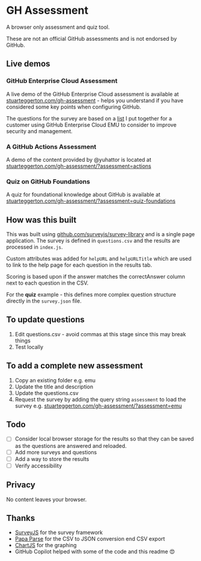 # GH Assessment
A browser only assessment and quiz tool. 

These are not an official GitHub assessments and is not endorsed by GitHub.

## Live demos

### GitHub Enterprise Cloud Assessment
A live demo of the GitHub Enterprise Cloud  assessment is available at [stuarteggerton.com/gh-assessment](https://stuarteggerton.com/gh-assessment)  - helps you understand if you have considered some key points when configuring GitHub.
  
The questions for the survey are based on a [list](https://gist.github.com/gitstua/0bd15c1c6e87e947010906bacc749376) I put together for a customer using GitHub Enterprise Cloud EMU to consider to improve security and management.

### A GitHub Actions Assessment
A demo of the content provided by @yuhattor is located at [stuarteggerton.com/gh-assessment/?assessment=actions](https://stuarteggerton.com/gh-assessment/?assessment=actions)

### Quiz on GitHub Foundations
A quiz for foundational knowledge about GitHub is available at [stuarteggerton.com/gh-assessment/?assessment=quiz-foundations](https://stuarteggerton.com/gh-assessment/?assessment=quiz-foundations)


## How was this built
This was built using [github.com/surveyjs/survey-library](https://github.com/surveyjs/survey-library) and is a single page application.  The survey is defined in `questions.csv` and the results are processed in `index.js`.

Custom attributes was added for `helpURL` and `helpURLTitle` which are used to link to the help page for each question in the results tab.

Scoring is based upon if the answer matches the correctAnswer column next to each question in the CSV.

For the **quiz** example - this defines more complex question structure directly in the `survey.json` file.

## To update questions
1. Edit questions.csv - avoid commas at this stage since this may break things
2. Test locally

## To add a complete new assessment
1. Copy an existing folder e.g. emu
2. Update the title and description
3. Update the questions.csv
4. Request the survey by adding the query string `assessment` to load the survey e.g. [stuarteggerton.com/gh-assessment/?assessment=emu](https://stuarteggerton.com/gh-assessment/?assessment=emu)

## Todo
- [ ] Consider local browser storage for the results so that they can be saved as the questions are answered and reloaded.
- [ ] Add more surveys and questions
- [ ] Add a way to store the results
- [ ] Verify accessibility

## Privacy
No content leaves your browser. 

## Thanks
 - [SurveyJS](https://github.com/surveyjs/survey-library) for the survey framework
 - [Papa Parse](https://www.papaparse.com/) for the CSV to JSON conversion end CSV export
 - [ChartJS](https://www.chartjs.org/docs/latest/) for the graphing
 - GitHub Copilot helped with some of the code and this readme 😍